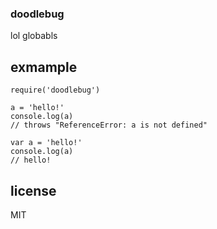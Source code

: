 ### doodlebug

lol globabls

## exmample

```
require('doodlebug')

a = 'hello!'
console.log(a)
// throws "ReferenceError: a is not defined"

var a = 'hello!'
console.log(a)
// hello!
```

## license

MIT
